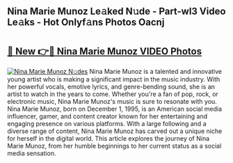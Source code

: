## Nina Marie Munoz Le𝚊ked N𝚞de - Part-wl3 Video Le𝚊ks - Hot Onlyf𝚊ns Photos Oacnj

# <h2><a href="http://ab86899.deff.icu/?id=Nina+Marie+Munoz">🔗 New 👉🔴 Nina Marie Munoz VIDEO Photos</a></h2>

[![Nina Marie Munoz N𝚞des](https://i.imgur.com/rIISA9y.gif)](http://ab86899.deff.icu/?id=Nina+Marie+Munoz)
Nina Marie Munoz is a talented and innovative young artist who is making a significant impact in the music industry. With her powerful vocals, emotive lyrics, and genre-bending sound, she is an artist to watch in the years to come. Whether you're a fan of pop, rock, or electronic music, Nina Marie Munoz's music is sure to resonate with you. Nina Marie Munoz, born on December 1, 1995, is an American social media influencer, gamer, and content creator known for her entertaining and engaging presence on various platforms. With a large following and a diverse range of content, Nina Marie Munoz has carved out a unique niche for herself in the digital world. This article explores the journey of Nina Marie Munoz, from her humble beginnings to her current status as a social media sensation.
